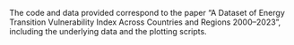 The code and data provided correspond to the paper “A Dataset of Energy Transition Vulnerability Index Across Countries and Regions 2000–2023”, including the underlying data and the plotting scripts.
